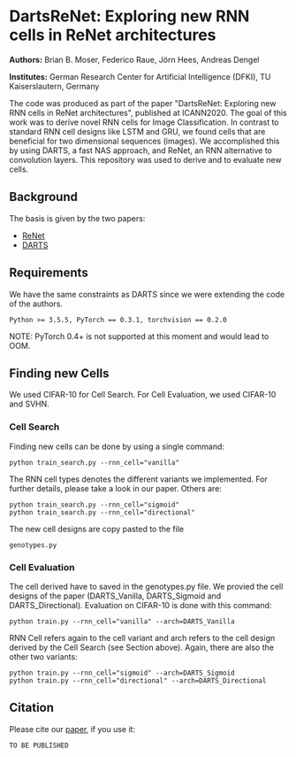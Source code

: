 # DartsReNet: Exploring new RNN cells in ReNet architectures
**Authors:** Brian B. Moser, Federico Raue, Jörn Hees, Andreas Dengel

**Institutes:** German Research Center for Artificial Intelligence (DFKI), TU Kaiserslautern, Germany

The code was produced as part of the paper "DartsReNet: Exploring new RNN cells in ReNet architectures", published at ICANN2020.
The goal of this work was to derive novel RNN cells for Image Classification. In contrast to standard RNN cell designs like LSTM and GRU, we found cells that are beneficial for two dimensional sequences (images). We accomplished this by using DARTS, a fast NAS approach, and ReNet, an RNN alternative to convolution layers.
This repository was used to derive and to evaluate new cells.

## Background
The basis is given by the two papers:

- [ReNet](https://arxiv.org/abs/1505.00393)
- [DARTS](https://arxiv.org/abs/1806.09055)


## Requirements
We have the same constraints as DARTS since we were extending the code of the authors.
```
Python >= 3.5.5, PyTorch == 0.3.1, torchvision == 0.2.0
```
NOTE: PyTorch 0.4+ is not supported at this moment and would lead to OOM.

## Finding new Cells
We used CIFAR-10 for Cell Search. For Cell Evaluation, we used CIFAR-10 and SVHN.

### Cell Search
Finding new cells can be done by using a single command:
```
python train_search.py --rnn_cell="vanilla"
```

The RNN cell types denotes the different variants we implemented. For further details, please take a look in our paper. Others are:
```
python train_search.py --rnn_cell="sigmoid"
python train_search.py --rnn_cell="directional"
```
The new cell designs are copy pasted to the file
```
genotypes.py
```

### Cell Evaluation
The cell derived have to saved in the genotypes.py file. We provied the cell designs of the paper (DARTS_Vanilla, DARTS_Sigmoid and DARTS_Directional).
Evaluation on CIFAR-10 is done with this command:
```
python train.py --rnn_cell="vanilla" --arch=DARTS_Vanilla
```
RNN Cell refers again to the cell variant and arch refers to the cell design derived by the Cell Search (see Section above).
Again, there are also the other two variants:
```
python train.py --rnn_cell="sigmoid" --arch=DARTS_Sigmoid
python train.py --rnn_cell="directional" --arch=DARTS_Directional
```

## Citation
Please cite our [paper](), if you use it:
```
TO BE PUBLISHED
```
